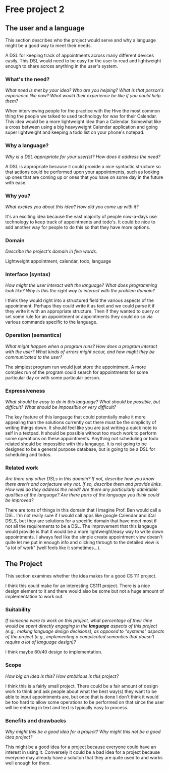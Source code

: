 # Free project 2


## The user and a language
This section describes who the project would serve and why a language might be a
good way to meet their needs.

A DSL for keeping track of appointments across many different devices easily.
This DSL would need to be easy for the user to read and lightweight enough to
share across anything in the user's system.

### What's the need?
_What need is met by your idea? Who are you helping? What is that person's
experience like now? What would their experience be like if you could help 
them?_

When interviewing people for the practice with the Hive the most common thing
the people we talked to used technology for was for their Calendar.  This idea
would be a more lightweight idea than a Calendar.  Somewhat like a cross between
using a big heavyweight Calendar application and going super lightweight and
keeping a todo list on your phone's notepad.


### Why a language?
_Why is a DSL appropriate for your user(s)? How does it address the need?_

A DSL is appropriate because it could provide a nice syntactic structure so that
actions could be performed upon your appointments, such as looking up ones that
are coming up or ones that you have on some day in the future with ease.

### Why you?
_What excites you about this idea? How did you come up with it?_

It's an exciting idea because the vast majority of people now-a-days use technology
to keep track of appointments and todo's.  It could be nice to add another way
for people to do this so that they have more options.

### Domain
_Describe the project's domain in five words._

Lightweight appointment, calendar, todo, language

### Interface (syntax)
_How might the user interact with the language? What does programming look 
like? Why is this the right way to interact with the problem domain?_ 

I think they would right into a structured field the various aspects of the
appointment.  Perhaps they could write it as text and we could parse it if they
write it with an appropriate structure.  Then if they wanted to query or set
some rule for an appointment or appointments they could do so via various
commands specific to the language.

### Operation (semantics)
_What might happen when a program runs? How does a program interact with the
user? What kinds of errors might occur, and how might they be communicated to
the user?_

The simplest program run would just store the appointment.  A more complex run
of the program could search for appointments for some particular day or with
some particular person.

### Expressiveness
_What should be easy to do in this language? What should be possible, but
difficult? What should be impossible or very difficult?_

The key feature of this langauge that could potentially make it more appealing
than the solutions currently out there must be the simplicity of writing things
down.  It should feel like you are just writing a quick note to self in a textpad.
It should be possible without too much work to perform some operations on these
appointments.  Anything not scheduling or todo related should be impossible
with this langauge.  It is not going to be designed to be a general purpose
database, but is going to be a DSL for scheduling and todos.

### Related work
_Are there any other DSLs in this domain? If not, describe how you know there
aren't and conjecture why not. If so, describe them and provide links. How well 
do they address the need? Are there any particularly admirable qualities of the
language? Are there parts of the language you think could be improved?_

There are tons of things in this domain that I imagine Prof. Ben would call a DSL.
I'm not really sure if I would call apps like google Calendar and iCal DSLS, but
they are solutions for a specific domain that have meet most if not all the requirements
to be a DSL.  The improvement that this langauge would provide is that it would
be a more lightweight/easy way to write down appointments.  I always feel like
the simple create appointment view doesn't quite let me put in enough info
and clicking through to the detailed view is "a lot of work" (well feels like
it sometimes...).

## The Project
This section examines whether the idea makes for a good CS 111 project.

I think this could make for an interesting CS111 project. There is a nice design
element to it and there would also be some but not a huge amount of implementation
to work out.

### Suitability
_If someone were to work on this project, what percentage of their time would be
spent directly engaging in the **language** aspects of this project (e.g.,
making language design decisions), as opposed to "systems" aspects of the
project (e.g., implementing a complicated semantics that doesn't require a lot
of language design)?_

I think maybe 60/40 design to implementation.  

### Scope
_How big an idea is this? How ambitious is this project?_

I think this is a fairly small project.  There could be a fair amount of design
work to think and ask people about what the best way(s) they want to be able
to input appointments are, but once that is done I don't think it would be too
hard to allow some operations to be performed on that since the user will be
entering in text and text is typically easy to process.

### Benefits and drawbacks
_Why might this be a good idea for a project? Why might this not be a good idea 
project?_

This might be a good idea for a project because everyone could have an interest
in using it.  Conversely it could be a bad idea for a project because everyone
may already have a soluiton that they are quite used to and works well enough for
them.